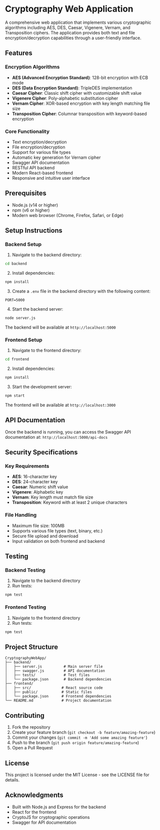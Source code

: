 # Cryptography Web Application

A comprehensive web application that implements various cryptographic algorithms including AES, DES, Caesar, Vigenere, Vernam, and Transposition ciphers. The application provides both text and file encryption/decryption capabilities through a user-friendly interface.

## Features

### Encryption Algorithms

- **AES (Advanced Encryption Standard)**: 128-bit encryption with ECB mode
- **DES (Data Encryption Standard)**: TripleDES implementation
- **Caesar Cipher**: Classic shift cipher with customizable shift value
- **Vigenere Cipher**: Poly-alphabetic substitution cipher
- **Vernam Cipher**: XOR-based encryption with key length matching file size
- **Transposition Cipher**: Columnar transposition with keyword-based encryption

### Core Functionality

- Text encryption/decryption
- File encryption/decryption
- Support for various file types
- Automatic key generation for Vernam cipher
- Swagger API documentation
- RESTful API backend
- Modern React-based frontend
- Responsive and intuitive user interface

## Prerequisites

- Node.js (v14 or higher)
- npm (v6 or higher)
- Modern web browser (Chrome, Firefox, Safari, or Edge)

## Setup Instructions

### Backend Setup

1. Navigate to the backend directory:

```bash
cd backend
```

2. Install dependencies:

```bash
npm install
```

3. Create a `.env` file in the backend directory with the following content:

```
PORT=5000
```

4. Start the backend server:

```bash
node server.js
```

The backend will be available at `http://localhost:5000`

### Frontend Setup

1. Navigate to the frontend directory:

```bash
cd frontend
```

2. Install dependencies:

```bash
npm install
```

3. Start the development server:

```bash
npm start
```

The frontend will be available at `http://localhost:3000`

## API Documentation

Once the backend is running, you can access the Swagger API documentation at:
`http://localhost:5000/api-docs`

## Security Specifications

### Key Requirements

- **AES**: 16-character key
- **DES**: 24-character key
- **Caesar**: Numeric shift value
- **Vigenere**: Alphabetic key
- **Vernam**: Key length must match file size
- **Transposition**: Keyword with at least 2 unique characters

### File Handling

- Maximum file size: 100MB
- Supports various file types (text, binary, etc.)
- Secure file upload and download
- Input validation on both frontend and backend

## Testing

### Backend Testing

1. Navigate to the backend directory
2. Run tests:

```bash
npm test
```

### Frontend Testing

1. Navigate to the frontend directory
2. Run tests:

```bash
npm test
```

## Project Structure

```
CryptographyWebApp/
├── backend/
│   ├── server.js          # Main server file
│   ├── swagger.js         # API documentation
│   ├── tests/             # Test files
│   └── package.json       # Backend dependencies
├── frontend/
│   ├── src/              # React source code
│   ├── public/           # Static files
│   └── package.json      # Frontend dependencies
└── README.md             # Project documentation
```

## Contributing

1. Fork the repository
2. Create your feature branch (`git checkout -b feature/amazing-feature`)
3. Commit your changes (`git commit -m 'Add some amazing feature'`)
4. Push to the branch (`git push origin feature/amazing-feature`)
5. Open a Pull Request

## License

This project is licensed under the MIT License - see the LICENSE file for details.

## Acknowledgments

- Built with Node.js and Express for the backend
- React for the frontend
- CryptoJS for cryptographic operations
- Swagger for API documentation
